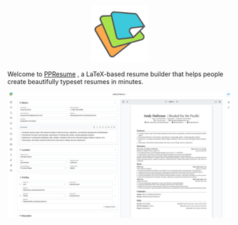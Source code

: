 <p align="center">
  <a
    href="https://ppresume.com/?utm_source=Github&utm_medium=ppresume%2F.github"
    target="_blank"
    align="center"
    alt="PPResume Logo"
  >
    <img
      src="https://raw.githubusercontent.com/ppresume/community/main/apps/blog/public/static/favicons/apple-touch-icon.png"
      height="128" />
  </a>
</p>

Welcome to
[PPResume](https://ppresume.com/?utm_source=Github&utm_medium=ppresume%2F.github)
, a LaTeX-based resume builder that helps people create beautifully typeset
resumes in minutes.

![PPResume Resume Form and Preview](/static/images/ppresume-launch.png)
